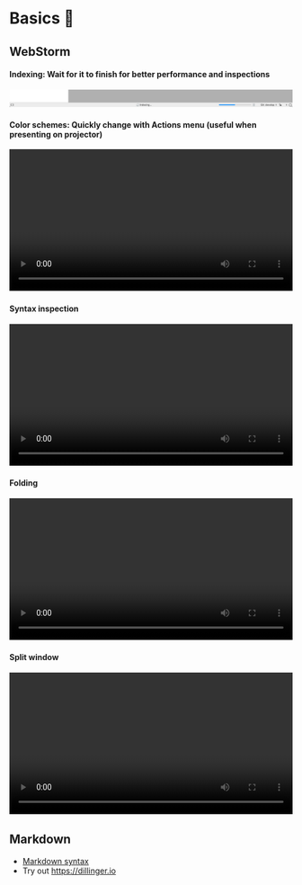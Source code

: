 # Basics 🧮

## WebStorm

#### Indexing: Wait for it to finish for better performance and inspections

![](./assets/webstorm/indexing.png)

#### Color schemes: Quickly change with Actions menu (useful when presenting on projector)

<video src="./assets/webstorm/color-scheme.mp4" width="100%" controls="controls"></video>

#### Syntax inspection

<video src="./assets/webstorm/errors.mp4" width="100%" controls="controls"></video>

#### Folding

<video src="./assets/webstorm/folding.mp4" width="100%" controls="controls"></video>

#### Split window

<video src="./assets/webstorm/split.mp4" width="100%" controls="controls"></video>

## Markdown

* [Markdown syntax](https://www.markdownguide.org/basic-syntax)
* Try out <https://dillinger.io>
